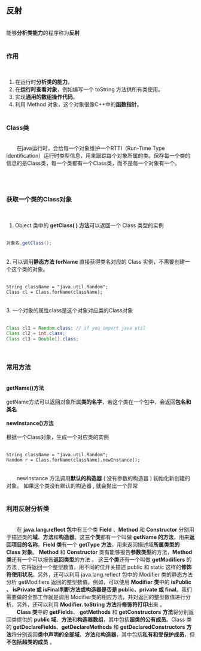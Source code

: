 ## 反射&emsp;  
&emsp;  
能够**分析类能力**的程序称为**反射**&emsp;  
&emsp;  
### 作用&emsp;  
&emsp;  
1. 在运行时**分析类的能力**。&emsp;  
2. 在**运行时查看对象**，例如编写一个 toString 方法供所有类使用。&emsp;  
3. 实现**通用的数组操作代码**。&emsp;  
4. 利用 Method 对象，这个对象很像C++中的**函数指针**。&emsp;  
&emsp;  
### Class类&emsp;  
&emsp;  
​&emsp;&emsp;在java运行时，会给每一个对象维护一个RTTI（Run-Time Type Identification）运行时类型信息，用来跟踪每个对象所属的类。保存每一个类的信息的是Class类，每一个类都有一个Class类，而不是每一个对象有一个。&emsp;  
&emsp;  
​&emsp;&emsp;&emsp;  
&emsp;  
### 获取一个类的Class对象&emsp;  
&emsp;  
1. Object 类中的 **getClass( ) 方法**可以返回一个 Class 类型的实例&emsp;  
&emsp;  
```java
对象名.getClass();
```
&emsp;  
2. 可以调用**静态方法 forName** 直接获得类名对应的 Class 实例，不需要创建一个这个类的对象。&emsp;  
&emsp;  
   ```
   String className = "java.util.Random";
   Class cl = Class.forName(className);
   ```
&emsp;  
3. 一个对象的属性class是这个对象对应类的Class对象&emsp;  
&emsp;  
   ```java
   Class cl1 = Random.class; // if you import java util
   Class cl2 = int.class;
   Class cl3 = Double[].class;
   ```
&emsp;  
### 常用方法&emsp;  
&emsp;  
**getName()方法**&emsp;  
&emsp;  
getName方法可以返回对象所属**类的名字**，若这个类在一个包中，会返回**包名和类名**&emsp;  
&emsp;  
**newInstance()方法**&emsp;  
&emsp;  
根据一个Class对象，生成一个对应类的实例&emsp;  
&emsp;  
```
String className = "java.util.Random";
Random r = Class.forName(className).newInstance();
```
&emsp;  
​&emsp;&emsp;newlnstance 方法调用**默认的构造器** ( 没有参数的构造器 ) 初始化新创建的对象。 如果这个类没有默认的构造器 , 就会抛出一个异常&emsp;  
&emsp;  
### 利用反射分析类&emsp;  
&emsp;  
​&emsp;&emsp;在 **java.lang.reflect 包**中有三个类 **Field** 、**Method** 和 **Constructor** 分别用于描述类的**域**、**方法**和**构造器**。这**三个类**都有一个叫做 **getName 的方法**，用来**返回项目的名称**。**Field 类**有一个 **getType 方法**，用来返回描述域**所属类型的 Class 对象**。 **Method** 和 **Constructor** 类有能够报告**参数类型**的方法，**Method 类**还有一个可以报告**返回类型**的方法 。 这**三个类**还有一个叫做 **getModifiers** 的方法 , 它将返回一个整型数值，用不同的位开关描述 public 和 static 这样的**修饰符使用状况**。另外，还可以利用 java.lang.reflect 包中的 Modifier 类的静态方法分析 getModifiers 返回的整型数值。例如，可以使用 **Modifier 类**中的 **isPublic 、 isPrivate 或 isFinal判断方法或构造器是否是 public、private 或 final**。我们需要做的全部工作就是调用 Modifier类的相应方法，并对返回的整型数值进行分析，另外，还可以利用 **Modifier. toString 方法**将**修饰符打印**出来 。&emsp;  
​&emsp;&emsp;**Class 类**中的 **getFields**、 **getMethods** 和 **getConstructors** **方法**将分别返回类提供的 **public 域**、**方法**和**构造器数组**，其中包括**超类的公有成员**。Class 类的 **getDeclareFields**、**getDeclareMethods** 和 **getDeclaredConstructors 方法**将分别返回**类中声明的全部域**、**方法**和**构造器**，其中包括**私有和受保护成员**，但**不包括超类的成员** 。&emsp;  
&emsp;  
&emsp;  
